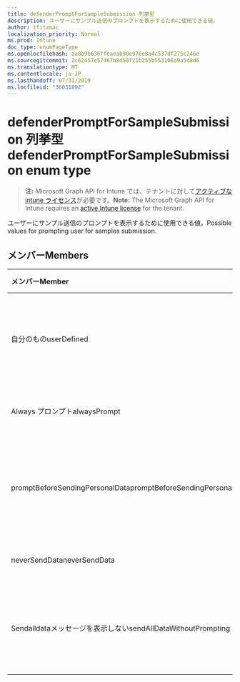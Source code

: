 ```yaml
---
title: defenderPromptForSampleSubmission 列挙型
description: ユーザーにサンプル送信のプロンプトを表示するために使用できる値。
author: tfitzmac
localization_priority: Normal
ms.prod: Intune
doc_type: enumPageType
ms.openlocfilehash: aa8b9b636ffeaeab90e076e8a4c537df275c246e
ms.sourcegitcommit: 2c62457e57467b8d50f21b255b553106a9a5d8d6
ms.translationtype: MT
ms.contentlocale: ja-JP
ms.lasthandoff: 07/31/2019
ms.locfileid: "36031892"
---
```

# <a name="defenderpromptforsamplesubmission-enum-type"></a><span data-ttu-id="02696-103">defenderPromptForSampleSubmission 列挙型</span><span class="sxs-lookup"><span data-stu-id="02696-103">defenderPromptForSampleSubmission enum type</span></span>

> <span data-ttu-id="02696-104">**注:** Microsoft Graph API for Intune では、テナントに対して[アクティブな intune ライセンス](https://go.microsoft.com/fwlink/?linkid=839381)が必要です。</span><span class="sxs-lookup"><span data-stu-id="02696-104">**Note:** The Microsoft Graph API for Intune requires an [active Intune license](https://go.microsoft.com/fwlink/?linkid=839381) for the tenant.</span></span>

<span data-ttu-id="02696-105">ユーザーにサンプル送信のプロンプトを表示するために使用できる値。</span><span class="sxs-lookup"><span data-stu-id="02696-105">Possible values for prompting user for samples submission.</span></span>

## <a name="members"></a><span data-ttu-id="02696-106">メンバー</span><span class="sxs-lookup"><span data-stu-id="02696-106">Members</span></span>
|<span data-ttu-id="02696-107">メンバー</span><span class="sxs-lookup"><span data-stu-id="02696-107">Member</span></span>|<span data-ttu-id="02696-108">値</span><span class="sxs-lookup"><span data-stu-id="02696-108">Value</span></span>|<span data-ttu-id="02696-109">説明</span><span class="sxs-lookup"><span data-stu-id="02696-109">Description</span></span>|
|:---|:---|:---|
|<span data-ttu-id="02696-110">自分のもの</span><span class="sxs-lookup"><span data-stu-id="02696-110">userDefined</span></span>|<span data-ttu-id="02696-111">.0</span><span class="sxs-lookup"><span data-stu-id="02696-111">0</span></span>|<span data-ttu-id="02696-112">ユーザー定義、既定値、意図的ではありません。</span><span class="sxs-lookup"><span data-stu-id="02696-112">User Defined, default value, no intent.</span></span>|
|<span data-ttu-id="02696-113">Always プロンプト</span><span class="sxs-lookup"><span data-stu-id="02696-113">alwaysPrompt</span></span>|<span data-ttu-id="02696-114">1-d</span><span class="sxs-lookup"><span data-stu-id="02696-114">1</span></span>|<span data-ttu-id="02696-115">常にプロンプトを表示します。</span><span class="sxs-lookup"><span data-stu-id="02696-115">Always prompt.</span></span>|
|<span data-ttu-id="02696-116">promptBeforeSendingPersonalData</span><span class="sxs-lookup"><span data-stu-id="02696-116">promptBeforeSendingPersonalData</span></span>|<span data-ttu-id="02696-117">pbm-2</span><span class="sxs-lookup"><span data-stu-id="02696-117">2</span></span>|<span data-ttu-id="02696-118">個人データを送信する前にメッセージを表示します。</span><span class="sxs-lookup"><span data-stu-id="02696-118">Prompt before sending personal data.</span></span>|
|<span data-ttu-id="02696-119">neverSendData</span><span class="sxs-lookup"><span data-stu-id="02696-119">neverSendData</span></span>|<span data-ttu-id="02696-120">1/3</span><span class="sxs-lookup"><span data-stu-id="02696-120">3</span></span>|<span data-ttu-id="02696-121">データを送信しません。</span><span class="sxs-lookup"><span data-stu-id="02696-121">Never send data.</span></span>|
|<span data-ttu-id="02696-122">Sendalldataメッセージを表示しない</span><span class="sxs-lookup"><span data-stu-id="02696-122">sendAllDataWithoutPrompting</span></span>|<span data-ttu-id="02696-123">2/4</span><span class="sxs-lookup"><span data-stu-id="02696-123">4</span></span>|<span data-ttu-id="02696-124">メッセージを表示せずにすべてのデータを送信します。</span><span class="sxs-lookup"><span data-stu-id="02696-124">Send all data without prompting.</span></span>|



